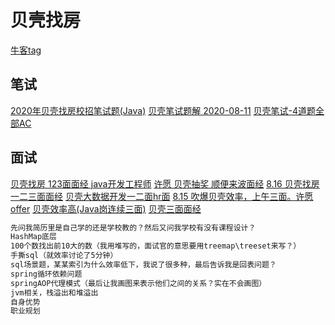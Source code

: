 # 贝壳找房
[牛客tag](https://www.nowcoder.com/discuss/tag/1008)
## 笔试
[2020年贝壳找房校招笔试题(Java)](https://www.nowcoder.com/discuss/225569)
[贝壳笔试题解 2020-08-11](https://www.nowcoder.com/discuss/473991)
[贝壳笔试-4道题全部AC](https://www.nowcoder.com/discuss/473984)
## 面试
[贝壳找房 123面面经 java开发工程师](https://www.nowcoder.com/discuss/479340)
[许愿 贝壳抽奖 顺便来波面经](https://www.nowcoder.com/discuss/480121)
[8.16 贝壳找房 一二三面面经](https://www.nowcoder.com/discuss/479163)
[贝壳大数据开发一二面hr面](https://www.nowcoder.com/discuss/479021)
[8.15 吹爆贝壳效率，上午三面。许愿offer](https://www.nowcoder.com/discuss/478021)
[贝壳效率高(Java岗连续三面)](https://www.nowcoder.com/discuss/478169)
[贝壳三面面经](https://www.nowcoder.com/discuss/102429)
```markdown
先问我简历里是自己学的还是学校教的？然后又问我学校有没有课程设计？
HashMap底层
100个数找出前10大的数（我用堆写的，面试官的意思要用treemap\treeset来写？）
手撕sql（就效率讨论了5分钟）
sql场景题，某某索引为什么效率低下，我说了很多种，最后告诉我是回表问题？
spring循环依赖问题
springAOP代理模式（最后让我画图来表示他们之间的关系？实在不会画图）
jvm相关，栈溢出和堆溢出
自身优势
职业规划
```